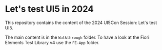 # Let's test UI5 in 2024

This repository contains the content of the 2024 UI5Con Session: Let's test UI5.

The main content is in the `Walkthrough` folder. To have a look at the Fiori Elements Test Library v4 use the `FE-App` folder.
